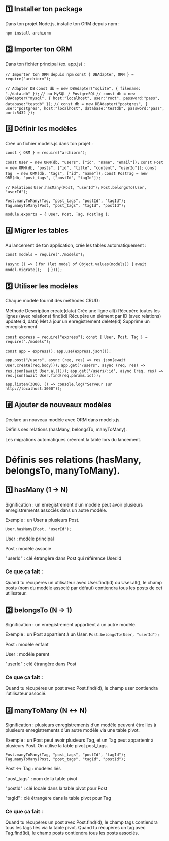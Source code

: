 ## 1️⃣ Installer ton package

Dans ton projet Node.js, installe ton ORM depuis npm :

``npm install archiorm``

## 2️⃣ Importer ton ORM

Dans ton fichier principal (ex. app.js) :

```// Importer ton ORM depuis npm```
```const { DBAdapter, ORM } = require("archiorm");```

```// Adapter DB```
```const db = new DBAdapter("sqlite", { filename: "./data.db" });```
```// ou MySQL / PostgreSQL```
```// const db = new DBAdapter("mysql", { host:"localhost", user:"root", password:"pass", database:"testdb" });```
```// const db = new DBAdapter("postgres", { user:"postgres", host:"localhost", database:"testdb", password:"pass", port:5432 });```


## 3️⃣ Définir les modèles

Crée un fichier models.js dans ton projet :

```const { ORM } = require("archiorm");```

```const User = new ORM(db, "users", ["id", "name", "email"]);```
```const Post = new ORM(db, "posts", ["id", "title", "content", "userId"]);```
```const Tag  = new ORM(db, "tags", ["id", "name"]);```
```const PostTag = new ORM(db, "post_tags", ["postId", "tagId"]);```

```// Relations```
```User.hasMany(Post, "userId");```
```Post.belongsTo(User, "userId");```

```Post.manyToMany(Tag, "post_tags", "postId", "tagId");```
```Tag.manyToMany(Post, "post_tags", "tagId", "postId");```

```module.exports = { User, Post, Tag, PostTag };```

## 4️⃣ Migrer les tables

Au lancement de ton application, crée les tables automatiquement :

```const models = require("./models");```

``(async () => {``
  ```for (let model of Object.values(models)) {```
    ```await model.migrate();```
``  }``
```})();```

## 5️⃣ Utiliser les modèles

Chaque modèle fournit des méthodes CRUD :

Méthode	Description
create(data)	Crée une ligne
all()	Récupère toutes les lignes (avec relations)
find(id)	Récupère un élément par ID (avec relations)
update(id, data)	Met à jour un enregistrement
delete(id)	Supprime un enregistrement

```const express = require("express");```
```const { User, Post, Tag } = require("./models");```

```const app = express();```
```app.use(express.json());```

```app.post("/users", async (req, res) => res.json(await User.create(req.body)));```
```app.get("/users", async (req, res) => res.json(await User.all()));```
```app.get("/users/:id", async (req, res) => res.json(await User.find(req.params.id)));```

```app.listen(3000, () => console.log("Serveur sur http://localhost:3000"));```


## #️⃣ Ajouter de nouveaux modèles

Déclare un nouveau modèle avec ORM dans models.js.

Définis ses relations (hasMany, belongsTo, manyToMany).

Les migrations automatiques créeront la table lors du lancement.



# Définis ses relations (hasMany, belongsTo, manyToMany).

## 1️⃣ hasMany (1 → N)

Signification : un enregistrement d’un modèle peut avoir plusieurs enregistrements associés dans un autre modèle.

Exemple : un User a plusieurs Post.

```User.hasMany(Post, "userId");```

User : modèle principal

Post : modèle associé

"userId" : clé étrangère dans Post qui référence User.id

### Ce que ça fait :
Quand tu récupères un utilisateur avec User.find(id) ou User.all(), le champ posts (nom du modèle associé par défaut) contiendra tous les posts de cet utilisateur.


## 2️⃣ belongsTo (N → 1)

Signification : un enregistrement appartient à un autre modèle.

Exemple : un Post appartient à un User.
```Post.belongsTo(User, "userId");```

Post : modèle enfant

User : modèle parent

"userId" : clé étrangère dans Post

### Ce que ça fait :
Quand tu récupères un post avec Post.find(id), le champ user contiendra l’utilisateur associé.

## 3️⃣ manyToMany (N ↔ N)

Signification : plusieurs enregistrements d’un modèle peuvent être liés à plusieurs enregistrements d’un autre modèle via une table pivot.

Exemple : un Post peut avoir plusieurs Tag, et un Tag peut appartenir à plusieurs Post. On utilise la table pivot post_tags.

```Post.manyToMany(Tag, "post_tags", "postId", "tagId");```
```Tag.manyToMany(Post, "post_tags", "tagId", "postId");```

Post ↔ Tag : modèles liés

"post_tags" : nom de la table pivot

"postId" : clé locale dans la table pivot pour Post

"tagId" : clé étrangère dans la table pivot pour Tag

### Ce que ça fait :
Quand tu récupères un post avec Post.find(id), le champ tags contiendra tous les tags liés via la table pivot.
Quand tu récupères un tag avec Tag.find(id), le champ posts contiendra tous les posts associés.
